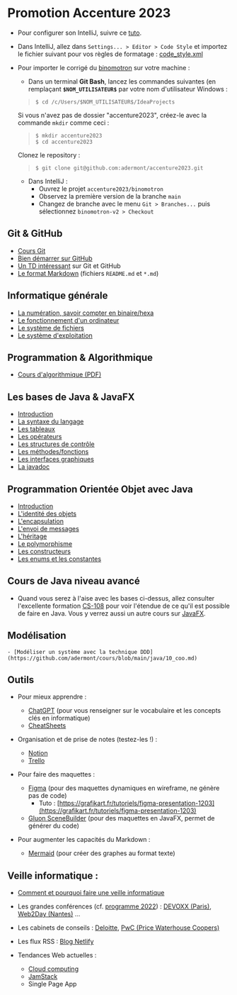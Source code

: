 # Promotion Accenture 2023

- Pour configurer son IntelliJ, suivre ce [tuto](https://github.com/adermont/cours/tree/main/informatique/intellij_hints.pdf).

- Dans IntelliJ, allez dans `Settings... > Editor > Code Style` et importez le
fichier suivant pour vos règles de formatage : [code_style.xml](https://github.com/adermont/accenture2023/tree/main/code_style.xml)

- Pour importer le corrigé du [binomotron](https://github.com/adermont/accenture2023/tree/main/binomotron) sur votre machine :

   - Dans un terminal **Git Bash**, lancez les commandes suivantes (en remplaçant **`$NOM_UTILISATEUR$`** par votre nom d'utilisateur Windows :
   
	>`$ cd /c/Users/$NOM_UTILISATEUR$/IdeaProjects`
	
	Si vous n'avez pas de dossier "accenture2023", créez-le avec la commande 
	`mkdir` comme ceci :
	>`$ mkdir accenture2023`  
	>`$ cd accenture2023`  
	
	Clonez le repository :
	>`$ git clone git@github.com:adermont/accenture2023.git`  
   
   - Dans IntelliJ :
      - Ouvrez le projet `accenture2023/binomotron`
	  - Observez la première version de la branche `main`
	  - Changez de branche avec le menu `Git > Branches...` puis sélectionnez `binomotron-v2 > Checkout`

## Git & GitHub

   - [Cours Git](https://github.com/adermont/cours/blob/main/git/cours_git.md)
   - [Bien démarrer sur GitHub](https://docs.github.com/fr/pages/quickstart)
   - [Un TD intéressant](http://defeo.lu/in202/tutorials/tutorial3/) sur Git et GitHub
   - [Le format Markdown](https://docs.github.com/fr/get-started/writing-on-github/getting-started-with-writing-and-formatting-on-github/basic-writing-and-formatting-syntax) (fichiers `README.md` et `*.md`)

## Informatique générale

   - [La numération, savoir compter en binaire/hexa](https://github.com/adermont/cours/blob/main/informatique/01_num%C3%A9ration.md)
   - [Le fonctionnement d'un ordinateur](https://github.com/adermont/cours/blob/main/informatique/02_ordinateur.md)
   - [Le système de fichiers](https://github.com/adermont/cours/blob/main/informatique/03_syst%C3%A8me_de_fichiers.md)
   - [Le système d'exploitation](https://github.com/adermont/cours/blob/main/informatique/04_syst%C3%A8me_d_exploitation.md)

## Programmation & Algorithmique

- [Cours d'algorithmique (PDF)](https://github.com/adermont/cours/blob/main/informatique/memo_algorithmique.pdf)

## Les bases de Java & JavaFX

   - [Introduction](https://github.com/adermont/cours/blob/main/java/01_introduction.md)
   - [La syntaxe du langage](https://github.com/adermont/cours/blob/main/java/02_syntaxe_et_op%C3%A9rateurs.md)
   - [Les tableaux](https://github.com/adermont/cours/blob/main/java/03_tableaux.md)
   - [Les opérateurs](https://github.com/adermont/cours/blob/main/java/03_op%C3%A9rateurs.md)
   - [Les structures de contrôle](https://github.com/adermont/cours/blob/main/java/04_structures_de_contr%C3%B4le.md)
   - [Les méthodes/fonctions](https://github.com/adermont/cours/blob/main/java/05_m%C3%A9thodes.md)
   - [Les interfaces graphiques](https://github.com/adermont/cours/blob/main/java/06_javafx.md)
   - [La javadoc](https://github.com/adermont/cours/blob/main/java/07_javadoc.md)

## Programmation Orientée Objet avec Java

   - [Introduction](https://github.com/adermont/cours/blob/main/java/08_poo.md)
   - [L'identité des objets](https://github.com/adermont/cours/blob/main/java/08_poo_identite.md)
   - [L'encapsulation](https://github.com/adermont/cours/blob/main/java/08_poo_encapsulation.md)
   - [L'envoi de messages](https://github.com/adermont/cours/blob/main/java/08_poo_envoi_messages.md)
   - [L'héritage](https://github.com/adermont/cours/blob/main/java/08_poo_heritage.md)
   - [Le polymorphisme](https://github.com/adermont/cours/blob/main/java/08_poo_polymorphisme.md)
   - [Les constructeurs](https://github.com/adermont/cours/blob/main/java/09_poo_constructeur.md)
   - [Les enums et les constantes](https://github.com/adermont/cours/blob/main/java/09_poo_constantes_et_enums.md)

## Cours de Java niveau avancé

   - Quand vous serez à l'aise avec les bases ci-dessus, allez consulter 
   l'excellente formation [CS-108](https://cs108.epfl.ch/archive/22/archive.html) 
   pour voir l'étendue de ce qu'il est possible de faire en Java.
   Vous y verrez aussi un autre cours sur [JavaFX](https://cs108.epfl.ch/archive/22/c/JAFX/JAFX-notes.html).

## Modélisation

	- [Modéliser un système avec la technique DDD](https://github.com/adermont/cours/blob/main/java/10_coo.md)

## Outils 

- Pour mieux apprendre :
   - [ChatGPT](https://chat.openai.com) (pour vous renseigner sur le vocabulaire et les concepts clés en informatique)
   - [CheatSheets](https://cheatography.com/)
   
- Organisation et de prise de notes (testez-les !) :

   - [Notion](https://www.notion.so/fr-fr)  
   - [Trello](https://trello.com/fr)  

- Pour faire des maquettes :

   - [Figma](https://www.figma.com/fr/) (pour des maquettes dynamiques en wireframe, ne génère pas de code)
      - Tuto : [https://grafikart.fr/tutoriels/figma-presentation-1203](https://grafikart.fr/tutoriels/figma-presentation-1203)
   - [Gluon SceneBuilder](https://gluonhq.com/products/scene-builder/) (pour des maquettes en JavaFX, permet de générer du code)

- Pour augmenter les capacités du Markdown :

   - [Mermaid](https://mermaid.live/) (pour créer des graphes au format texte)


## Veille informatique :

   - [Comment et pourquoi faire une veille informatique](https://www.tech2tech.fr/pourquoi-et-comment-faire-sa-veille-informatique-technologique/)  
   - Les grandes conférences (cf. [programme 2022](https://blog.link-value.fr/principales-conferences-tech-2022-417cd9fae864)) : [DEVOXX (Paris)](https://www.devoxx.fr/), [Web2Day (Nantes)](https://web2day.co/) ...  
   - Les cabinets de conseils : [Deloitte](https://www2.deloitte.com/fr/fr/services/consulting/customer-and-marketing.html?icid=wn_deloitte-digital), [PwC (Price Waterhouse Coopers)](https://store.pwc.fr/fr/publications)
   - Les flux RSS : [Blog Netlify](https://www.netlify.com/blog/)  

- Tendances Web actuelles : 
   - [Cloud computing](https://www.mygreatlearning.com/blog/top-blogs-to-follow-and-learn-cloud-computing/)  
   - [JamStack](https://www.netlify.com/blog/jamstack-trend-predictions-2023/)  
   - Single Page App